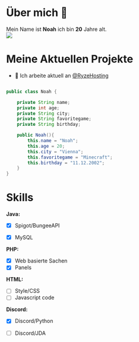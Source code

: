 # Über mich 👋

Mein Name ist **Noah** ich bin **20** Jahre alt.<br>
<a href="https://dc.aktiverstreamer.de" target="_blank"><img src="https://discord.c99.nl/widget/theme-5/586231322993754119.png"></a>


# Meine Aktuellen Projekte
<!-- - [ ] [eynoah.de](https://eynoah.de) -->
<!-- - [ ] [XeloGames Netzwerk](https://discord.gg/gapUTpADgb 'Joine gerne') (*Minecraft*)
- [ ] [Project with LennexDev](https://discord.gg/gamemode 'Join us') (*MCPE*) -->
<!-- - [ ] [XeloLife.gg](https://dc.rubysocials.tk 'Joine Gerne') (*FiveM*) -->
<!-- - [ ] [Mein Github](https://github.com/InvalidNoah/ "Klicke hier für mein Profil auf Gitubh") -->


- 🔭 Ich arbeite aktuell an [@RyzeHosting](https://dc.rzhst.link)
<!--
- 🔭 I’m currently working on ...
- 🌱 I’m currently learning ...
- 👯 I’m looking to collaborate on ...
- 🤔 I’m looking for help with ...
- 💬 Ask me about ...
- 📫 How to reach me: ...
- 😄 Pronouns: ...
- ⚡ Fun fact: [Vocal from Real](https://vo.codes "Vo.codes")-->

```java

public class Noah {

    private String name;
    private int age;
    private String city;
    private String favoritegame;
    private String birthday;

    public Noah(){
        this.name = "Noah";
        this.age = 20;
        this.city = "Vienna";
        this.favoritegame = "Minecraft";
        this.birthday = "11.12.2002";
    }
}
```
# Skills
**Java:**
- [x] Spigot/BungeeAPI
- [x] MySQL


**PHP:**
- [x] Web basierte Sachen
- [x] Panels

**HTML:**
- [ ] Style/CSS
- [ ] Javascript code

**Discord:**
- [x] Discord/Python
- [ ] Discord/JDA

